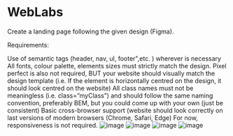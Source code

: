 # WebLabs
Create a landing page following the given design (Figma).

Requirements:

Use of semantic tags (header, nav, ul, footer",etc. ) wherever is necessary
All fonts, colour palette, elements sizes must strictly match the design.
Pixel perfect is also not required, BUT your website should visually match the design template (i.e. If the element is horizontally centred on the design, it should look centred on the website)
All class names must not be meaningless (i.e. class=”myClass”) and should follow the same naming convention, preferably BEM, but you could come up with your own (just be consistent)
Basic cross-browser support (website should look correctly on last versions of modern browsers (Chrome, Safari, Edge)
For now, responsiveness is not required.
  ![image](https://user-images.githubusercontent.com/59779394/187554524-2f0fe880-ca84-40f6-b092-e48f3586b7b6.png)
![image](https://user-images.githubusercontent.com/59779394/187554556-e288389b-b944-4704-8c3a-fe0073c182c0.png)
![image](https://user-images.githubusercontent.com/59779394/187554576-80577208-1654-4a99-ac12-7bf7a99315c9.png)
![image](https://user-images.githubusercontent.com/59779394/187554585-15371438-6f57-4bd0-b4b1-41eb19a872a4.png)
